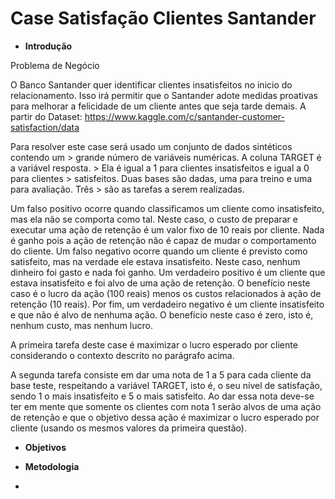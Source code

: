 # Case Satisfação Clientes Santander

* <b> Introdução </b>

Problema de Negócio

O Banco Santander quer identificar clientes insatisfeitos no inicio do relacionamento. Isso
irá permitir que o Santander adote medidas proativas para melhorar a felicidade de um cliente
antes que seja tarde demais.
A partir do Dataset: https://www.kaggle.com/c/santander-customer-satisfaction/data

Para resolver este case será usado um conjunto de dados sintéticos contendo um > grande número de variáveis numéricas. A coluna TARGET é a variável resposta. > Ela é igual a 1 para clientes insatisfeitos e igual a 0 para clientes > satisfeitos. Duas bases são dadas, uma para treino e uma para avaliação. Três > são as tarefas a serem realizadas.

Um falso positivo ocorre quando classificamos um cliente como insatisfeito, mas ela não se comporta como tal. Neste caso, o custo de preparar e executar uma ação de retenção é um valor fixo de 10 reais por cliente. Nada é ganho pois a ação de retenção não é capaz de mudar o comportamento do cliente. Um falso negativo ocorre quando um cliente é previsto como satisfeito, mas na verdade ele estava insatisfeito. Neste caso, nenhum dinheiro foi gasto e nada foi ganho. Um verdadeiro positivo é um cliente que estava insatisfeito e foi alvo de uma ação de retenção. O benefício neste caso é o lucro da ação (100 reais) menos os custos relacionados à ação de retenção (10 reais). Por fim, um verdadeiro negativo é um cliente insatisfeito e que não é alvo de nenhuma ação. O benefício neste caso é zero, isto é, nenhum custo, mas nenhum lucro.

A primeira tarefa deste case é maximizar o lucro esperado por cliente considerando o contexto descrito no parágrafo acima.

A segunda tarefa consiste em dar uma nota de 1 a 5 para cada cliente da base teste, respeitando a variável TARGET, isto é, o seu nível de satisfação, sendo 1 o mais insatisfeito e 5 o mais satisfeito. Ao dar essa nota deve-se ter em mente que somente os clientes com nota 1 serão alvos de uma ação de retenção e que o objetivo dessa ação é maximizar o lucro esperado por cliente (usando os mesmos valores da primeira questão).

* <b> Objetivos </b>

* <b> Metodologia </b>

*   
